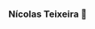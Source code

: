 ### Nícolas Teixeira :sushi:

<!--
**nicolasteixeira3856/nicolasteixeira3856** is a ✨ _special_ ✨ repository because its `README.md` (this file) appears on your GitHub profile.

:pushpin: Brazil, Paraná - Curitiba

A young developer looking to always improve myself. 

> “Whatever happens, happens.”
> ― Keiko Nobumoto

1. PHP
   1. Laravel
1. CSS
1. SCSS
1. JavaScript
   1. JQuery
   1. VueJS
   1. React
   1. React Native
   1. Node
1. Docker
1. Linux

:notebook: I’m currently learning more about: Docker, native Android development, api, nodejs and vuejs

:computer: My favorite Linux distro is Fedora 
